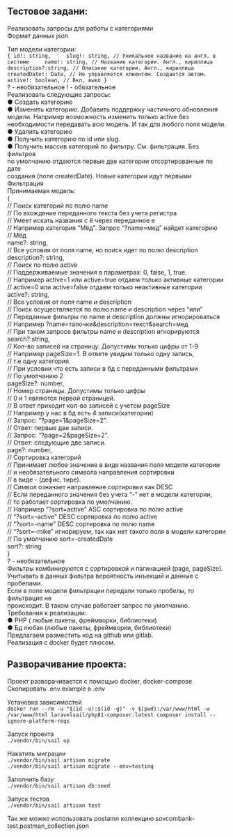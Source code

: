 ## Тестовое задани:

Реализовать запросы для работы с категориями  
Формат данных json  

Тип модели категории:  
`{
id!: string,    
slug!: string, // Уникальное название на англ. в системе    
name!: string, // Название категории. Англ., кириллица
description?:string, // Описание категории. Англ., кириллица
createdDate!: Date, // Не управляется клиентом. Создается автом.
active!: boolean, // Вкл, выкл
}`  
? - необязательное
! - обязательное  
Реализовать следующие запросы:  
● Создать категорию  
● Изменить категорию. Добавить поддержку частичного обновления  
модели. Например возможность изменить только active без  
необходимости передавать всю модель. И так для любого поля модели.  
● Удалить категорию  
● Получить категорию по id или slug.  
● Получить массив категорий по фильтру. См. фильтрация. Без фильтров  
по умолчанию отдаются первые две категории отсортированные по дате  
создания (поле createdDate). Новые категории идут первыми  
Фильтрация  
Принимаемая модель:  
{  
// Поиск категорий по полю name  
// По вхождение переданного текста без учета регистра  
// Умеет искать названия с ё через переданное е  
// Например категория “Мёд”. Запрос “?name=мед” найдет категорию  
// Мёд  
name?: string,  
// Все условия от поля name, но поиск идет по полю description  
description?: string,  
// Поиск по полю active  
// Поддерживаемые значения в параметрах: 0, false, 1, true.  
// Например active=1 или active=true отдаем только активные категории  
// active=0 или active=false отдаем только неактивные категории  
active?: string,  
// Все условия от поля name и description  
// Поиск осуществляется по полю name и description через “или”  
// Переданные фильтры по name и description должны игнорироваться  
// Например ?name=тапочки&description=текст&search=мед  
// При таком запросе фильтры name и description игнорируются  
search?:string,  
// Кол-во записей на страницу. Допустимы только цифры от 1-9  
// Например pageSize=1. В ответе увидим только одну запись,  
// т.е одну категория.  
// При условии что есть записи в бд с переданными фильтрами  
// По умолчанию 2  
pageSize?: number,  
// Номер страницы. Допустимы только цифры  
// 0 и 1 являются первой страницей.  
// В ответ приходит кол-во записей с учетом pageSize  
// Например у нас в бд есть 4 записи(категории)  
// Запрос: “?page=1&pageSize=2”.  
// Ответ: первые две записи.  
// Запрос: “?page=2&pageSize=2”.  
// Ответ: следующие две записи.  
page?: number,  
// Сортировка категорий  
// Принимает любое значение в виде названия поля модели категории  
// и необязательного символа направления сортировки  
// в виде - (дефис, тире).  
// Символ означает направление сортировки как DESC  
// Если переданного значения без учета “-” нет в модели категории,  
// то работает сортировка по умолчанию.  
// Например “?sort=active” ASC сортировка по полю active  
// “?sort=-active” DESC сортировка по полю active  
// “?sort=-name” DESC сортировка по полю name  
// “?sort=-mike” игнорируем, так как нет такого поля в модели категории  
// По умолчанию sort=-createdDate  
sort?: string  
}  
? - необязательное  
Фильтры комбинируются с сортировкой и пагинацией (page, pageSize).  
Учитывать в данных фильтра вероятность инъекций и данные с пробелами.  
Если в поле модели фильтрации передали только пробелы, то фильтрация не  
происходит. В таком случае работает запрос по умолчанию.  
Требования к реализации:  
● PHP ( любые пакеты, фреймворки, библиотеки)  
● Бд любая (любые пакеты, фреймворки, библиотеки)  
Предлагаем разместить код на github или gitlab.  
Реализация c docker будет плюсом.  

## Разворачивание проекта:  
Проект разворачивается с помощью docker, docker-compose  
Скопировать .env.example в .env  

Установка зависимостей  
`docker run --rm -u "$(id -u):$(id -g)" -v $(pwd):/var/www/html -w /var/www/html laravelsail/php81-composer:latest composer install --ignore-platform-reqs`
    
Запуск проекта  
`./vendor/bin/sail up`  

Накатить миграции  
`./vendor/bin/sail artisan migrate`  
`./vendor/bin/sail artisan migrate --env=testing`  

Заполнить базу  
`./vendor/bin/sail artisan db:seed`  

Запуск тестов  
`./vendor/bin/sail artisan test`  

Так же можно использовать postamn коллекцию sovcombank-test.postman_collection.json  

